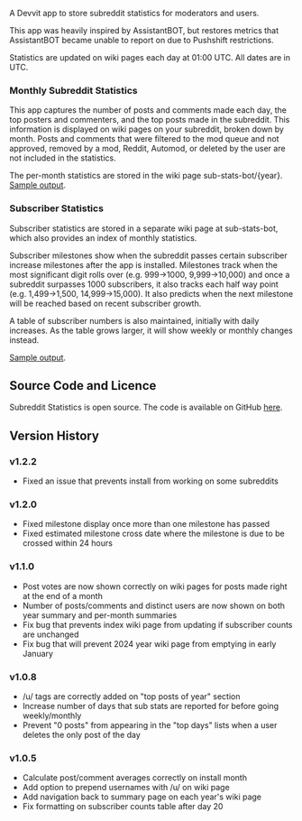 A Devvit app to store subreddit statistics for moderators and users.

This app was heavily inspired by AssistantBOT, but restores metrics that AssistantBOT became unable to report on due to Pushshift restrictions.

Statistics are updated on wiki pages each day at 01:00 UTC. All dates are in UTC.

### Monthly Subreddit Statistics

This app captures the number of posts and comments made each day, the top posters and commenters, and the top posts made in the subreddit. This information is displayed on wiki pages on your subreddit, broken down by month. Posts and comments that were filtered to the mod queue and not approved, removed by a mod, Reddit, Automod, or deleted by the user are not included in the statistics.

The per-month statistics are stored in the wiki page sub-stats-bot/{year}. [Sample output](https://www.reddit.com/r/fsvapps/wiki/sub-stats-bot/sample/).

### Subscriber Statistics

Subscriber statistics are stored in a separate wiki page at sub-stats-bot, which also provides an index of monthly statistics.

Subscriber milestones show when the subreddit passes certain subscriber increase milestones after the app is installed. Milestones track when the most significant digit rolls over (e.g. 999->1000, 9,999->10,000) and once a subreddit surpasses 1000 subscribers, it also tracks each half way point (e.g. 1,499->1,500, 14,999->15,000). It also predicts when the next milestone will be reached based on recent subscriber growth.

A table of subscriber numbers is also maintained, initially with daily increases. As the table grows larger, it will show weekly or monthly changes instead.

[Sample output](https://www.reddit.com/r/fsvapps/wiki/sub-stats-bot/samplesummary/).

## Source Code and Licence

Subreddit Statistics is open source. The code is available on GitHub [here](https://github.com/fsvreddit/sub-stats-bot).

## Version History

### v1.2.2

* Fixed an issue that prevents install from working on some subreddits

### v1.2.0

* Fixed milestone display once more than one milestone has passed
* Fixed estimated milestone cross date where the milestone is due to be crossed within 24 hours

### v1.1.0

* Post votes are now shown correctly on wiki pages for posts made right at the end of a month
* Number of posts/comments and distinct users are now shown on both year summary and per-month summaries
* Fix bug that prevents index wiki page from updating if subscriber counts are unchanged
* Fix bug that will prevent 2024 year wiki page from emptying in early January

### v1.0.8

* /u/ tags are correctly added on "top posts of year" section
* Increase number of days that sub stats are reported for before going weekly/monthly
* Prevent "0 posts" from appearing in the "top days" lists when a user deletes the only post of the day

### v1.0.5

* Calculate post/comment averages correctly on install month
* Add option to prepend usernames with /u/ on wiki page
* Add navigation back to summary page on each year's wiki page
* Fix formatting on subscriber counts table after day 20
